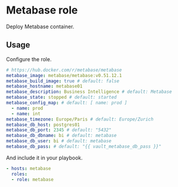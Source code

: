 # Metabase role

Deploy Metabase container.

## Usage

Configure the role.

```yml
# https://hub.docker.com/r/metabase/metabase
metabase_image: metabase/metabase:v0.51.12.1
metabase_build_image: true # default: false
metabase_hostname: metabase01
metabase_description: Business Intelligence # default: Metabase
metabase_state: stopped # default: started
metabase_config_map: # default: [ name: prod ]
  - name: prod
  - name: int
metabase_timezone: Europe/Paris # default: Europe/Zurich
metabase_db_host: postgres01
metabase_db_port: 2345 # default: "5432"
metabase_db_dbname: bi # default: metabase
metabase_db_user: bi # default: metabase
metabase_db_pass: # default: "{{ vault_metabase_db_pass }}"
```

And include it in your playbook.

```yml
- hosts: metabase
  roles:
  - role: metabase
```
